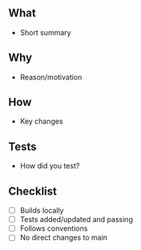 ## What
- Short summary

## Why
- Reason/motivation

## How
- Key changes

## Tests
- How did you test?

## Checklist
- [ ] Builds locally
- [ ] Tests added/updated and passing
- [ ] Follows conventions
- [ ] No direct changes to main
